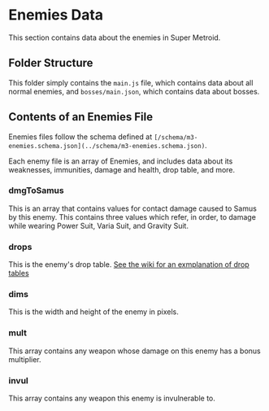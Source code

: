 # Enemies Data
This section contains data about the enemies in Super Metroid.

## Folder Structure
This folder simply contains the `main.js` file, which contains data about all normal enemies, and `bosses/main.json`, which contains data about bosses.

## Contents of an Enemies File
Enemies files follow the schema defined at `[/schema/m3-enemies.schema.json](../schema/m3-enemies.schema.json)`.

Each enemy file is an array of Enemies, and includes data about its weaknesses, immunities, damage and health, drop table, and more.

### dmgToSamus
This is an array that contains values for contact damage caused to Samus by this enemy. This contains three values which refer, in order, to damage while wearing Power Suit, Varia Suit, and Gravity Suit.

### drops
This is the enemy's drop table. [See the wiki for an exmplanation of drop tables](https://wiki.supermetroid.run/Enemies#How_Drops_Work)

### dims
This is the width and height of the enemy in pixels.

### mult
This array contains any weapon whose damage on this enemy has a bonus multiplier.

### invul
This array contains any weapon this enemy is invulnerable to.